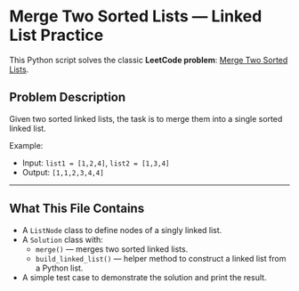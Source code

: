# Merge Two Sorted Lists — Linked List Practice

This Python script solves the classic **LeetCode problem**: [Merge Two Sorted Lists](https://leetcode.com/problems/merge-two-sorted-lists/).

## Problem Description

Given two sorted linked lists, the task is to merge them into a single sorted linked list.

Example:
- Input: `list1 = [1,2,4]`, `list2 = [1,3,4]`
- Output: `[1,1,2,3,4,4]`

---

## What This File Contains

- A `ListNode` class to define nodes of a singly linked list.
- A `Solution` class with:
  - `merge()` — merges two sorted linked lists.
  - `build_linked_list()` — helper method to construct a linked list from a Python list.
- A simple test case to demonstrate the solution and print the result.


